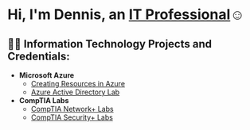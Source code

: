 <h1>Hi, I'm Dennis, an <a href="https://linkedin.com/in/dennishazard952">IT Professional</a>☺</h1>

<h2>👨‍💻 Information Technology Projects and Credentials:</h2>

- <b>Microsoft Azure</b>
  - [Creating Resources in Azure](https://github.com/dhazard505/Create-Azure-Resources)
  - [Azure Active Directory Lab](https://github.com/dhazard505/Active-Director-Lab.git)
- <b>CompTIA Labs</b>
  - [CompTIA Network+ Labs](https://github.com/dhazard505/CompTIA-NetPlus-Labs.git)
  - [CompTIA Security+ Labs](https://github.com/dhazard505/CompTIA-NetPlus-Labs.git)

